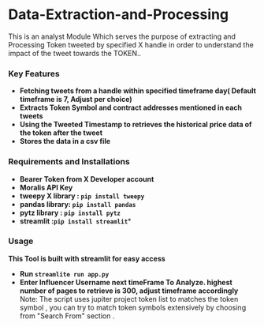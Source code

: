 # Data-Extraction-and-Processing
This is an analyst Module Which serves the purpose of extracting  and Processing Token tweeted by specified X handle in order to  understand the impact of the tweet towards  the TOKEN..  

### Key Features
- **Fetching tweets from a handle within specified timeframe day( Default timeframe  is 7, Adjust per choice)**
- **Extracts Token Symbol and contract addresses mentioned in each tweets**
- **Using  the Tweeted Timestamp to retrieves the historical price data of the token after the  tweet**
- **Stores the data in a csv file**


### Requirements and Installations
- **Bearer Token from X Developer account**
- **Moralis API Key**
- **tweepy X library : ```pip install tweepy```**
- **pandas library: ```pip install pandas```**
- **pytz library : ```pip install pytz```**<br>
- **streamlit :```pip install streamlit```***
  

### Usage
**This Tool is built with streamlit for easy access**
- **Run ```streamlite run app.py```**
- **Enter Influencer Username next timeFrame To Analyze. highest number of pages to retrieve is 300, adjust timeframe  accordingly**<br>
  Note: The script uses jupiter project token list to matches the token symbol , you can try to match token symbols extensively by choosing from "Search From"  section .
  
